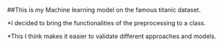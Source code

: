 ##This is my Machine learning model on the famous titanic dataset.

*I decided to bring the functionalities of the preprocessing to a class.

*This I think makes it easier to validate different approaches and models.
